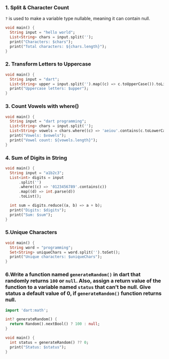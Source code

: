 
### 1. Split & Character Count
`?` is used to make a variable type nullable, meaning it can contain null.  
```dart
void main() {
  String input = "hello world";
  List<String> chars = input.split('');
  print("Characters: $chars");
  print("Total characters: ${chars.length}");
}

```

### 2. Transform Letters to Uppercase
```dart
void main() {
  String input = "dart";
  List<String> upper = input.split('').map((c) => c.toUpperCase()).toList();
  print("Uppercase letters: $upper");
}
```
### 3. Count Vowels with where()
```dart
void main() {
  String input = "dart programming";
  List<String> chars = input.split('');
  List<String> vowels = chars.where((c) => 'aeiou'.contains(c.toLowerCase())).toList();
  print("Vowels: $vowels");
  print("Vowel count: ${vowels.length}");
}
```
### 4. Sum of Digits in String
```dart
void main() {
  String input = "a1b2c3";
  List<int> digits = input
      .split('')
      .where((c) => '0123456789'.contains(c))
      .map((d) => int.parse(d))
      .toList();

  int sum = digits.reduce((a, b) => a + b);
  print("Digits: $digits");
  print("Sum: $sum");
}
```
### 5.Unique Characters
```dart
void main() {
  String word = "programming";
  Set<String> uniqueChars = word.split('').toSet();
  print("Unique characters: $uniqueChars");
}
```
### 6.Write a function named `generateRandom()` in dart that randomly returns `100` or `null`. Also, assign a return value of the function to a variable named `status` that can’t be null. Give status a default value of 0, if `generateRandom()` function returns null.
```dart
import 'dart:math';

int? generateRandom() {
  return Random().nextBool() ? 100 : null;
}

void main() {
  int status = generateRandom() ?? 0;
  print("Status: $status");
}
```

